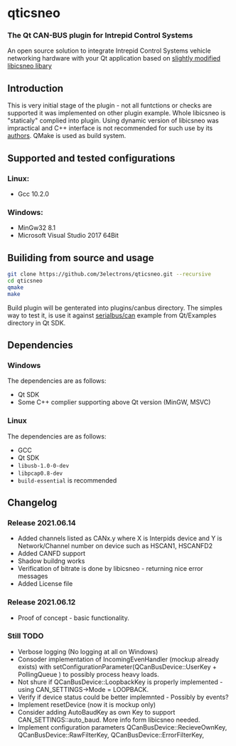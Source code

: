 # qticsneo
### The Qt CAN-BUS plugin for Intrepid Control Systems 
An open source solution to integrate Intrepid Control Systems vehicle networking hardware with your Qt application based on [slightly modified libicsneo libary](https://github.com/3electrons/libicsneo)

## Introduction 
This is very initial stage of the plugin - not all funtctions or checks are supported it was implemented on other plugin example. 
Whole libicsneo is "staticaly" complied into plugin. Using dynamic version of libicsneo was impractical and C++ interface is not recommended for such use by its [authors](https://github.com/3electrons/libicsneo#dll--so--dylib-releases-dynamic-linking). 
QMake is used as build system. 

## Supported and tested configurations 
### Linux:
- Gcc 10.2.0 
### Windows:
- MinGw32 8.1
- Microsoft Visual Studio 2017 64Bit

## Builiding from source and usage
``` bash
git clone https://github.com/3electrons/qticsneo.git --recursive
cd qticsneo 
qmake  
make 
```
Build plugin will be genterated into plugins/canbus directory. 
The simples way to test it, is use it against [serialbus/can](https://doc.qt.io/qt-5/qtserialbus-can-example.html) example from Qt/Examples directory in Qt SDK. 

## Dependencies 
### Windows
The dependencies are as follows:
- Qt SDK
- Some C++ complier supporting above Qt version (MinGW, MSVC) 

### Linux
The dependencies are as follows:
 - GCC
 - Qt SDK 
 - `libusb-1.0-0-dev`
 - `libpcap0.8-dev`
 - `build-essential` is recommended

## Changelog 
### Release 2021.06.14 
- Added channels listed as CANx.y where X is Interpids device and Y is Network/Channel number on device such as HSCAN1, HSCANFD2 
- Added CANFD support 
- Shadow buildng works 
- Verification of bitrate is done by libicsneo - returning nice error messages 
- Added License file

### Release 2021.06.12 
- Proof of concept - basic functionality. 

### Still TODO
- Verbose logging (No logging at all on Windows)
- Consoder implementation of IncomingEvenHandler (mockup already exists) with setConfigurationParameter(QCanBusDevice::UserKey + PollingQueue ) to possibly process heavy loads. 
- Not shure if QCanBusDevice::LoopbackKey is properly implemented - using CAN_SETTINGS->Mode = LOOPBACK. 
- Verify if device status could be better implemnted - Possibly by events? 
- Implement resetDevice (now it is mockup only) 
- Consider adding AutoBaudKey as own Key to support CAN_SETTINGS::auto_baud. More info form libicsneo needed. 
- Implement configuration parameters QCanBusDevice::RecieveOwnKey, QCanBusDevice::RawFilterKey, QCanBusDevice::ErrorFilterKey, 
